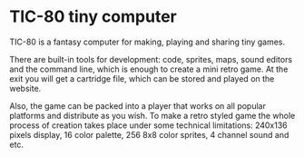 # TIC-80 tiny computer

TIC-80 is a fantasy computer for making, playing and sharing tiny games.

There are built-in tools for development: code, sprites, maps, sound editors and the command line, which is enough to create a mini retro game. At the exit you will get a cartridge file, which can be stored and played on the website.

Also, the game can be packed into a player that works on all popular platforms and distribute as you wish. To make a retro styled game the whole process of creation takes place under some technical limitations: 240x136 pixels display, 16 color palette, 256 8x8 color sprites, 4 channel sound and etc.
